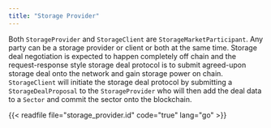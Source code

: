 ```yaml
---
title: "Storage Provider"
---
```


Both `StorageProvider` and `StorageClient` are `StorageMarketParticipant`. Any party can be a storage provider or client or both at the same time. Storage deal negotiation is expected to happen completely off chain and the request-response style storage deal protocol is to submit agreed-upon storage deal onto the network and gain storage power on chain. `StorageClient` will initiate the storage deal protocol by submitting a `StorageDealProposal` to the `StorageProvider` who will then add the deal data to a `Sector` and commit the sector onto the blockchain. 

{{< readfile file="storage_provider.id" code="true" lang="go" >}}
